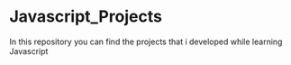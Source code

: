 # Javascript_Projects
In this repository you can find the projects that i developed while learning Javascript
